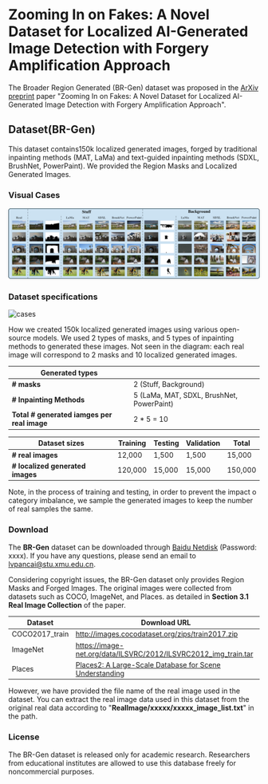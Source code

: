 # Zooming In on Fakes: A Novel Dataset for Localized AI-Generated Image Detection with Forgery Amplification Approach

The Broader Region Generated (BR-Gen) dataset was proposed in the [ArXiv preprint]() paper "Zooming In on Fakes: A Novel Dataset for Localized AI-Generated Image Detection with Forgery Amplification Approach".

## Dataset(BR-Gen)

This dataset contains150k localized generated images, forged by traditional inpainting methods (MAT, LaMa) and text-guided inpainting methods (SDXL, BrushNet, PowerPaint). We provided the Region Masks and Localized Generated Images.

### Visual Cases

![cases](figs/cases.png)



### Dataset specifications

![cases](figs/br-gen.png)

How we created 150k localized generated images using various open-source models. We used 2 types of masks, and 5 types of inpainting methods to generated these images. Not seen in the diagram: each real image will correspond to 2 masks and 10 localized generated images.

| Generated types                             |                                           |
| ------------------------------------------- | ----------------------------------------- |
| **# masks**                                 | 2 (Stuff, Background)                     |
| **# Inpainting Methods**                    | 5 (LaMa, MAT, SDXL, BrushNet, PowerPaint) |
| **Total # generated iamges per real image** | 2 * 5 = 10                                |

| Dataset sizes                    | Training | Testing | Validation | Total   |
| -------------------------------- | -------- | ------- | ---------- | ------- |
| **# real images**                | 12,000   | 1,500   | 1,500      | 15,000  |
| **# localized generated images** | 120,000  | 15,000  | 15,000     | 150,000 |

Note, in the process of training and testing, in order  to prevent the impact o category imbalance, we sample the generated images to keep the number of real samples the same.



### Download

The **BR-Gen** dataset can be downloaded through [Baidu Netdisk]() (Password: xxxx). If you have any questions, please send an email to [lvpancai@stu.xmu.edu.cn](mailto:lvpancai@stu.xmu.edu.cn).



Considering copyright issues, the BR-Gen dataset only provides Region Masks and Forged Images. The original images were collected from datasets such as COCO, ImageNet, and Places. as detailed in **Section 3.1 Real Image Collection** of the paper.

| Dataset        | Download URL                                                 |
| -------------- | ------------------------------------------------------------ |
| COCO2017_train | http://images.cocodataset.org/zips/train2017.zip             |
| ImageNet       | https://image-net.org/data/ILSVRC/2012/ILSVRC2012_img_train.tar |
| Places         | [Places2: A Large-Scale Database for Scene Understanding](http://places2.csail.mit.edu/download.html) |

However, we have provided the file name of the real image used in the dataset. You can extract the real image data used in this dataset from the original real data according to "**RealImage/xxxxx/xxxxx_image_list.txt**" in the path.



### License

The BR-Gen dataset is released only for academic research. Researchers from educational institutes are allowed to use this database freely for noncommercial purposes.

